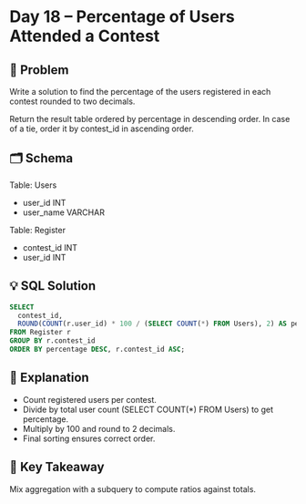 # Day 18 – Percentage of Users Attended a Contest

## 📖 Problem
Write a solution to find the percentage of the users registered in each contest rounded to two decimals.

Return the result table ordered by percentage in descending order. In case of a tie, order it by contest_id in ascending order.

## 🗂 Schema
Table: Users  
- user_id INT  
- user_name VARCHAR  

Table: Register  
- contest_id INT  
- user_id INT  

## 💡 SQL Solution
```sql
SELECT 
  contest_id,
  ROUND(COUNT(r.user_id) * 100 / (SELECT COUNT(*) FROM Users), 2) AS percentage
FROM Register r
GROUP BY r.contest_id
ORDER BY percentage DESC, r.contest_id ASC;
```

## 🧠 Explanation
- Count registered users per contest.  
- Divide by total user count (SELECT COUNT(*) FROM Users) to get percentage.  
- Multiply by 100 and round to 2 decimals.  
- Final sorting ensures correct order.  

## 🔑 Key Takeaway
Mix aggregation with a subquery to compute ratios against totals.
